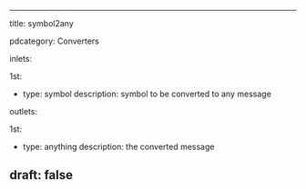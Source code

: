 --- 


title: symbol2any

pdcategory: Converters

inlets:

  1st:
  - type: symbol
    description: symbol to be converted to any message

outlets:

  1st:
  - type: anything
    description: the converted message







draft: false
---